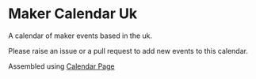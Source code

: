 # Maker Calendar Uk

A calendar of maker events based in the uk.

Please raise an issue or a pull request to add new events to this calendar.

Assembled using [Calendar Page](https://github.com/emilyselwood/calendar_page)
